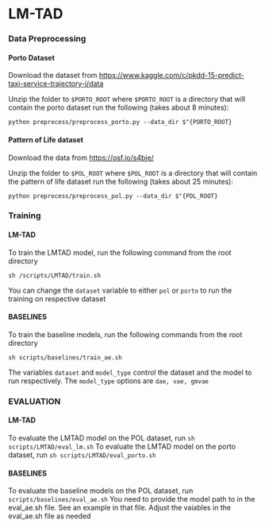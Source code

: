 # LM-TAD


### Data Preprocessing

#### Porto Dataset
Download the dataset from https://www.kaggle.com/c/pkdd-15-predict-taxi-service-trajectory-i/data

Unzip the folder to ```$PORTO_ROOT``` where ```$PORTO_ROOT```  is a directory that will contain the porto dataset
run the following (takes about 8 minutes):
```
python preprocess/preprocess_porto.py --data_dir $"{PORTO_ROOT} 
```

#### Pattern of Life dataset

Download the data from https://osf.io/s4bje/

Unzip the folder to ```$POL_ROOT``` where ```$POL_ROOT```  is a directory that will contain the pattern of life dataset
run the following (takes about 25 minutes):
```
python preprocess/preprocess_pol.py --data_dir $"{POL_ROOT} 
```

### Training

#### LM-TAD
To train the LMTAD model, run the following command from the root directory
```
sh /scripts/LMTAD/train.sh
```
You can change the ```dataset``` variable to either ```pol``` or ```porto``` to run the training on respective dataset

#### BASELINES
To train the baseline models, run the following commands from the root directory
```
sh scripts/baselines/train_ae.sh
```
The variables ```dataset``` and ```model_type``` control the dataset and the model to run respectively. The ```model_type``` options are ```dae, vae, gmvae```

### EVALUATION

#### LM-TAD
To evaluate the LMTAD model on the POL dataset, run ```sh scripts/LMTAD/eval_lm.sh```
To evaluate the LMTAD model on the porto dataset, run ```sh scripts/LMTAD/eval_porto.sh```

#### BASELINES
To evaluate the baseline models on the POL dataset, run ```scripts/baselines/eval_ae.sh```
You need to provide the model path to in the eval_ae.sh file. See an example in that file. 
Adjust the vaiables in the eval_ae.sh file as needed